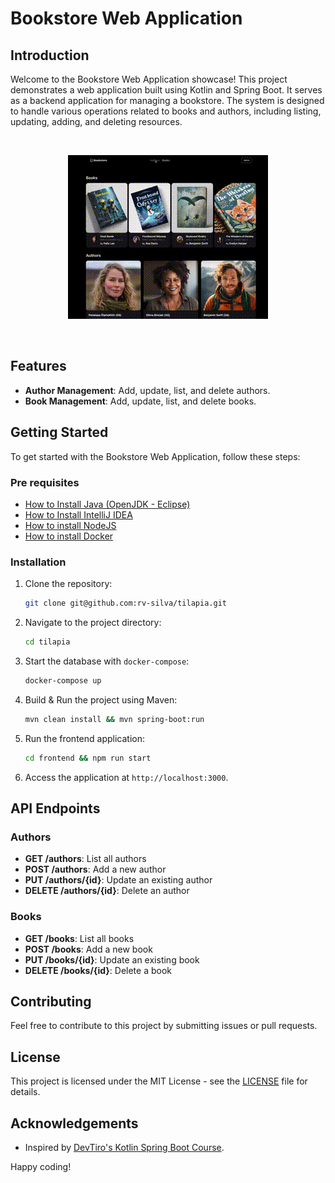 # Bookstore Web Application

## Introduction

Welcome to the Bookstore Web Application showcase! This project demonstrates a web application built using Kotlin and Spring Boot. It serves as a backend application for managing a bookstore. The system is designed to handle various operations related to books and authors, including listing, updating, adding, and deleting resources.

<br>
<p align="center">
  <img src="demo.gif" alt="Video GIF" style="max-width: 100%; height: auto;" />
</p>
<br>

## Features

- **Author Management**: Add, update, list, and delete authors.
- **Book Management**: Add, update, list, and delete books.

## Getting Started

To get started with the Bookstore Web Application, follow these steps:

### Pre requisites

- [How to Install Java (OpenJDK - Eclipse)](https://adoptium.net/en-GB/installation/)
- [How to Install IntelliJ IDEA](https://www.jetbrains.com/idea/download/)
- [How to install NodeJS](https://nodejs.org/en/learn/getting-started/how-to-install-nodejs)
- [How to install Docker](https://docs.docker.com/get-docker/)

### Installation

1. Clone the repository:

    ```bash
    git clone git@github.com:rv-silva/tilapia.git
    ```

2. Navigate to the project directory:

    ```bash
    cd tilapia
    ```

3. Start the database with `docker-compose`:

    ```bash
    docker-compose up
    
    ```

4. Build & Run the project using Maven:

    ```bash
    mvn clean install && mvn spring-boot:run
    ```

5. Run the frontend application:

    ```bash
    cd frontend && npm run start
    ```

6. Access the application at `http://localhost:3000`.

## API Endpoints

### Authors

- **GET /authors**: List all authors
- **POST /authors**: Add a new author
- **PUT /authors/{id}**: Update an existing author
- **DELETE /authors/{id}**: Delete an author

### Books

- **GET /books**: List all books
- **POST /books**: Add a new book
- **PUT /books/{id}**: Update an existing book
- **DELETE /books/{id}**: Delete a book

## Contributing

Feel free to contribute to this project by submitting issues or pull requests.

## License

This project is licensed under the MIT License - see the [LICENSE](LICENSE) file for details.

## Acknowledgements

- Inspired by [DevTiro's Kotlin Spring Boot Course](https://github.com/devtiro/course-kotlin-spring-boot).

Happy coding!
